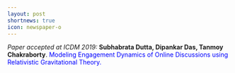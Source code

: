 ```yaml
---
layout: post
shortnews: true
icon: newspaper-o
---
```

<i>Paper accepted at ICDM 2019:</i> <b>Subhabrata Dutta, Dipankar Das, Tanmoy Chakraborty</b>. <font color="blue">Modeling Engagement Dynamics of Online Discussions using Relativistic Gravitational Theory.</font>